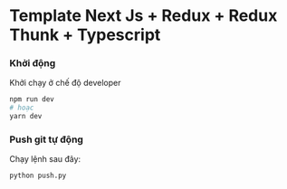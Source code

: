 # Template Next Js + Redux + Redux Thunk + Typescript

### Khởi động
Khởi chạy ở chế độ developer    
```bash
npm run dev
# hoạc
yarn dev
```
### Push git tự động
Chạy lệnh sau đây:
```bash
python push.py
```